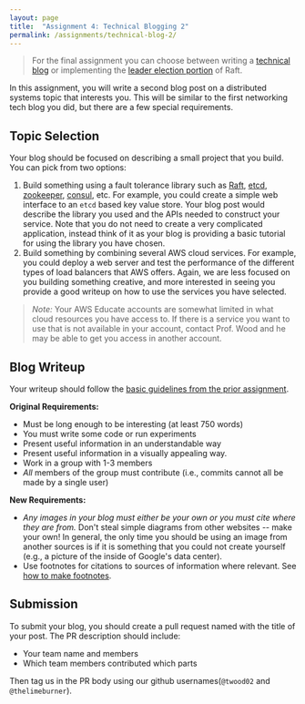 ```yaml
---
layout: page
title:  "Assignment 4: Technical Blogging 2"
permalink: /assignments/technical-blog-2/
---
```


> For the final assignment you can choose between writing a [technical blog](/assignments/technical-blog-2/) or implementing the [leader election portion](/assignments/raft-election/) of Raft.

In this assignment, you will write a second blog post on a distributed systems topic that interests you. This will be similar to the first networking tech blog you did, but there are a few special requirements.

## Topic Selection

Your blog should be focused on describing a small project that you build. You can pick from two options:

  1. Build something using a fault tolerance library such as [Raft](https://raft.github.io/#implementations), [etcd](https://github.com/etcd-io/etcd), [zookeeper](https://zookeeper.apache.org/), [consul](https://www.consul.io/), etc. For example, you could create a simple web interface to an `etcd` based key value store.  Your blog post would describe the library you used and the APIs needed to construct your service. Note that you do not need to create a very complicated application, instead think of it as your blog is providing a basic tutorial for using the library you have chosen.
  2. Build something by combining several AWS cloud services. For example, you could deploy a web server and test the performance of the different types of load balancers that AWS offers. Again, we are less focused on you building something creative, and more interested in seeing you provide a good writeup on how to use the services you have selected.

> *Note:* Your AWS Educate accounts are somewhat limited in what cloud resources you have access to.  If there is a service you want to use that is not available in your account, contact Prof. Wood and he may be able to get you access in another account.

## Blog Writeup

Your writeup should follow the [basic guidelines from the prior assignment](/assignments/technical-blog/).

**Original Requirements:** 
 - Must be long enough to be interesting (at least 750 words)
 - You must write some code or run experiments
 - Present useful information in an understandable way 
 - Present useful information in a visually appealing way.
 - Work in a group with 1-3 members
 - *All* members of the group must contribute (i.e., commits cannot all be made by a single user)

**New Requirements:**
 -  *Any images in your blog must either be your own or you must cite where they are from.* Don't steal simple diagrams from other websites -- make your own!  In general, the only time you should be using an image from another sources is if it is something that you could not create yourself (e.g., a picture of the inside of Google's data center).
 - Use footnotes for citations to sources of information where relevant. See [how to make footnotes](https://stackoverflow.com/questions/25579868/how-to-add-footnotes-to-github-flavoured-markdown).


## Submission
To submit your blog, you should create a pull request named with the title of your post. The PR description should include:

  - Your team name and members
  - Which team members contributed which parts

Then tag us in the PR body using our github usernames(`@twood02` and `@thelimeburner`).

